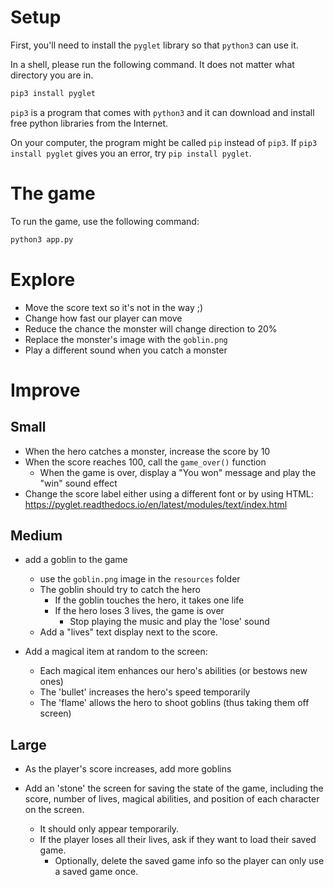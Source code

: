 
# Setup

First, you'll need to install the `pyglet` library so that `python3` can use it.

In a shell, please run the following command. It does not matter what directory you are in.

```sh
pip3 install pyglet
```

`pip3` is a program that comes with `python3` and it can download and install free python libraries from the Internet.

On your computer, the program might be called `pip` instead of `pip3`. If `pip3 install pyglet` gives you an error, try `pip install pyglet`.

# The game

To run the game, use the following command:

```sh
python3 app.py
```


# Explore

- Move the score text so it's not in the way ;)
- Change how fast our player can move
- Reduce the chance the monster will change direction to 20%
- Replace the monster's image with the `goblin.png`
- Play a different sound when you catch a monster

# Improve

## Small

- When the hero catches a monster, increase the score by 10
- When the score reaches 100, call the `game_over()` function
    - When the game is over, display a "You won" message and play the "win" sound effect
- Change the score label either using a different font or by using HTML: https://pyglet.readthedocs.io/en/latest/modules/text/index.html

## Medium

- add a goblin to the game
    - use the `goblin.png` image in the `resources` folder
    - The goblin should try to catch the hero
        - If the goblin touches the hero, it takes one life
        - If the hero loses 3 lives, the game is over
            - Stop playing the music and play the 'lose' sound
    - Add a "lives" text display next to the score.

- Add a magical item at random to the screen:
    - Each magical item enhances our hero's abilities (or bestows new ones)
    - The 'bullet' increases the hero's speed temporarily
    - The 'flame' allows the hero to shoot goblins (thus taking them off screen)

## Large

- As the player's score increases, add more goblins

- Add an 'stone' the screen for saving the state of the game, including the score, number of lives, magical abilities, and position of each character on the screen.
    - It should only appear temporarily.
    - If the player loses all their lives, ask if they want to load their saved game.
        - Optionally, delete the saved game info so the player can only use a saved game once.